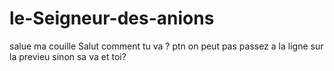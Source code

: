 # le-Seigneur-des-anions
salue ma couille
Salut comment tu va ?
ptn on peut pas passez a la ligne sur la previeu sinon sa va et toi?
